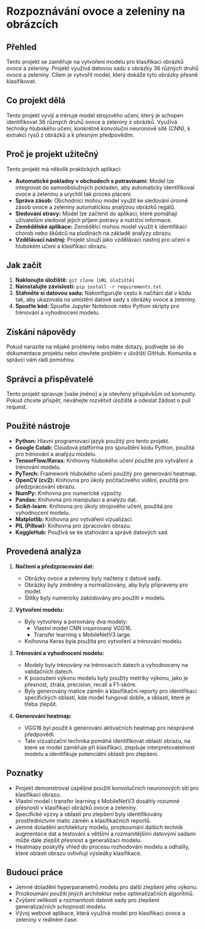 # Rozpoznávání ovoce a zeleniny na obrázcích

## Přehled

Tento projekt se zaměřuje na vytvoření modelu pro klasifikaci obrázků ovoce a zeleniny. Projekt využívá datovou sadu s obrázky 36 různých druhů ovoce a zeleniny. Cílem je vytvořit model, který dokáže tyto obrázky přesně klasifikovat.

## Co projekt dělá

Tento projekt vyvíjí a trénuje model strojového učení, který je schopen identifikovat 36 různých druhů ovoce a zeleniny z obrázků. Využívá techniky hlubokého učení, konkrétně konvoluční neuronové sítě (CNN), k extrakci rysů z obrázků a k přesným předpovědím.

## Proč je projekt užitečný

Tento projekt má několik praktických aplikací:

- **Automatické pokladny v obchodech s potravinami:** Model lze integrovat do samoobslužných pokladen, aby automaticky identifikoval ovoce a zeleninu a urychlil tak proces placení.
- **Správa zásob:** Obchodníci mohou model využít ke sledování úrovně zásob ovoce a zeleniny automatickou analýzou obrázků regálů.
- **Sledování stravy:** Model lze začlenit do aplikací, které pomáhají uživatelům sledovat jejich příjem potravy a nutriční informace.
- **Zemědělské aplikace:** Zemědělci mohou model využít k identifikaci chorob nebo škůdců na plodinách na základě analýzy obrazu.
- **Vzdělávací nástroj:** Projekt slouží jako vzdělávací nástroj pro učení o hlubokém učení a klasifikaci obrazu.

## Jak začít

1. **Naklonujte úložiště:** `git clone [URL úložiště]`
2. **Nainstalujte závislosti:** `pip install -r requirements.txt`
3. **Stáhněte si datovou sadu:** Nakonfigurujte cestu k načítání dat v kódu tak, aby ukazovala na umístění datové sady s obrázky ovoce a zeleniny.
4. **Spusťte kód:** Spusťte Jupyter Notebook nebo Python skripty pro trénování a vyhodnocení modelu.

## Získání nápovědy

Pokud narazíte na nějaké problémy nebo máte dotazy, podívejte se do dokumentace projektu nebo otevřete problém v úložišti GitHub. Komunita a správci vám rádi pomohou.

## Správci a přispěvatelé

Tento projekt spravuje [vaše jméno] a je otevřený příspěvkům od komunity. Pokud chcete přispět, neváhejte rozvětvit úložiště a odeslat žádost o pull request.


## Použité nástroje

- **Python:** Hlavní programovací jazyk použitý pro tento projekt.
- **Google Colab:** Cloudová platforma pro spouštění kódu Python, použitá pro trénování a analýzu modelu.
- **TensorFlow/Keras:** Knihovny hlubokého učení použité pro vytváření a trénování modelu.
- **PyTorch:** Framework hlubokého učení použitý pro generování heatmap.
- **OpenCV (cv2):** Knihovna pro úkoly počítačového vidění, použitá pro předzpracování obrazu.
- **NumPy:** Knihovna pro numerické výpočty.
- **Pandas:** Knihovna pro manipulaci a analýzu dat.
- **Scikit-learn:** Knihovna pro úkoly strojového učení, použitá pro vyhodnocení modelu.
- **Matplotlib:** Knihovna pro vytváření vizualizací.
- **PIL (Pillow):** Knihovna pro zpracování obrazu.
- **KaggleHub:** Používá se ke stahování a správě datových sad.

## Provedená analýza

1. **Načtení a předzpracování dat:**
    - Obrázky ovoce a zeleniny byly načteny z datové sady.
    - Obrázky byly změněny a normalizovány, aby byly připraveny pro model.
    - Štítky byly numericky zakódovány pro použití v modelu.

2. **Vytvoření modelu:**
    - Byly vytvořeny a porovnány dva modely:
        - Vlastní model CNN inspirovaný VGG16.
        - Transfer learning s MobileNetV3 large.
    - Knihovna Keras byla použita pro vytvoření a trénování modelu.

3. **Trénování a vyhodnocení modelu:**
    - Modely byly trénovány na trénovacích datech a vyhodnoceny na validačních datech.
    - K posouzení výkonu modelu byly použity metriky výkonu, jako je přesnost, ztráta, precision, recall a F1-skóre.
    - Byly generovány matice záměn a klasifikační reporty pro identifikaci specifických oblastí, kde model fungoval dobře, a oblastí, které je třeba zlepšit.

4. **Generování heatmap:**
    - VGG16 byl použit k generování aktivačních heatmap pro nesprávné předpovědi. 
    - Tato vizualizační technika pomáhá identifikovat oblasti obrazu, na které se model zaměřuje při klasifikaci, zlepšuje interpretovatelnost modelu a identifikuje potenciální oblasti pro zlepšení.

## Poznatky

- Projekt demonstroval úspěšné použití konvolučních neuronových sítí pro klasifikaci obrazu.
- Vlastní model i transfer learning s MobileNetV3 dosáhly rozumné přesnosti v klasifikaci obrázků ovoce a zeleniny.
- Specifické výzvy a oblasti pro zlepšení byly identifikovány prostřednictvím matic záměn a klasifikačních reportů.
- Jemné doladění architektury modelu, prozkoumání dalších technik augmentace dat a testování s většími a rozmanitějšími datovými sadami může dále zlepšit přesnost a generalizaci modelu.
- Heatmapy poskytly vhled do procesu rozhodování modelu a odhalily, které oblasti obrazu ovlivňují výsledky klasifikace.

## Budoucí práce

- Jemné doladění hyperparametrů modelu pro další zlepšení jeho výkonu.
- Prozkoumání použití jiných architektur nebo optimalizačních algoritmů.
- Zvýšení velikosti a rozmanitosti datové sady pro zlepšení generalizačních schopností modelu.
- Vývoj webové aplikace, která využívá model pro klasifikaci ovoce a zeleniny v reálném čase.
